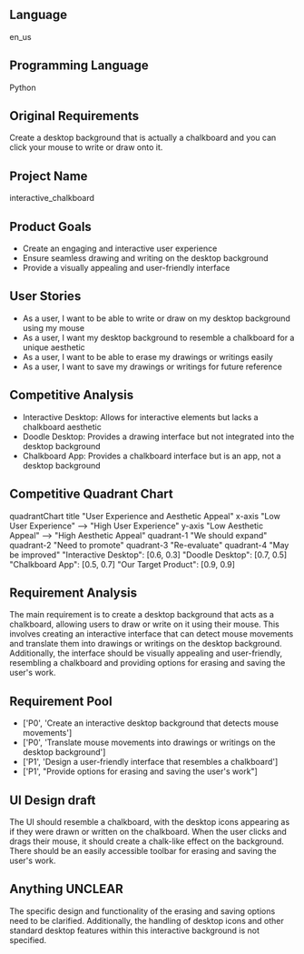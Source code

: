 ## Language

en_us

## Programming Language

Python

## Original Requirements

Create a desktop background that is actually a chalkboard and you can click your mouse to write or draw onto it.

## Project Name

interactive_chalkboard

## Product Goals

- Create an engaging and interactive user experience
- Ensure seamless drawing and writing on the desktop background
- Provide a visually appealing and user-friendly interface

## User Stories

- As a user, I want to be able to write or draw on my desktop background using my mouse
- As a user, I want my desktop background to resemble a chalkboard for a unique aesthetic
- As a user, I want to be able to erase my drawings or writings easily
- As a user, I want to save my drawings or writings for future reference

## Competitive Analysis

- Interactive Desktop: Allows for interactive elements but lacks a chalkboard aesthetic
- Doodle Desktop: Provides a drawing interface but not integrated into the desktop background
- Chalkboard App: Provides a chalkboard interface but is an app, not a desktop background

## Competitive Quadrant Chart

quadrantChart
    title "User Experience and Aesthetic Appeal"
    x-axis "Low User Experience" --> "High User Experience"
    y-axis "Low Aesthetic Appeal" --> "High Aesthetic Appeal"
    quadrant-1 "We should expand"
    quadrant-2 "Need to promote"
    quadrant-3 "Re-evaluate"
    quadrant-4 "May be improved"
    "Interactive Desktop": [0.6, 0.3]
    "Doodle Desktop": [0.7, 0.5]
    "Chalkboard App": [0.5, 0.7]
    "Our Target Product": [0.9, 0.9]

## Requirement Analysis

The main requirement is to create a desktop background that acts as a chalkboard, allowing users to draw or write on it using their mouse. This involves creating an interactive interface that can detect mouse movements and translate them into drawings or writings on the desktop background. Additionally, the interface should be visually appealing and user-friendly, resembling a chalkboard and providing options for erasing and saving the user's work.

## Requirement Pool

- ['P0', 'Create an interactive desktop background that detects mouse movements']
- ['P0', 'Translate mouse movements into drawings or writings on the desktop background']
- ['P1', 'Design a user-friendly interface that resembles a chalkboard']
- ['P1', "Provide options for erasing and saving the user's work"]

## UI Design draft

The UI should resemble a chalkboard, with the desktop icons appearing as if they were drawn or written on the chalkboard. When the user clicks and drags their mouse, it should create a chalk-like effect on the background. There should be an easily accessible toolbar for erasing and saving the user's work.

## Anything UNCLEAR

The specific design and functionality of the erasing and saving options need to be clarified. Additionally, the handling of desktop icons and other standard desktop features within this interactive background is not specified.

